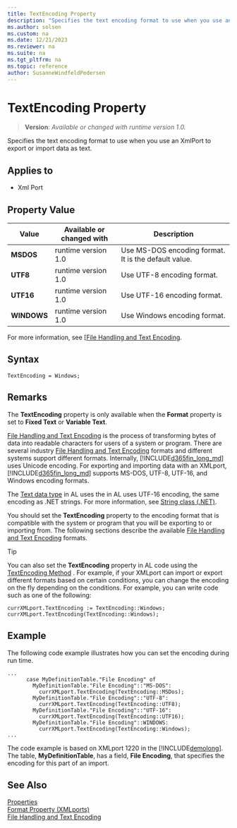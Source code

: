 ```yaml
---
title: TextEncoding Property
description: "Specifies the text encoding format to use when you use an XmlPort to export or import data as text."
ms.author: solsen
ms.custom: na
ms.date: 12/21/2023
ms.reviewer: na
ms.suite: na
ms.tgt_pltfrm: na
ms.topic: reference
author: SusanneWindfeldPedersen
---
```

[//]: # (START>DO_NOT_EDIT)
[//]: # (IMPORTANT:Do not edit any of the content between here and the END>DO_NOT_EDIT.)
[//]: # (Any modifications should be made in the .xml files in the ModernDev repo.)
# TextEncoding Property
> **Version**: _Available or changed with runtime version 1.0._

Specifies the text encoding format to use when you use an XmlPort to export or import data as text.

## Applies to
-   Xml Port

## Property Value

|Value|Available or changed with|Description|
|-----------|-----------|---------------------------------------|
|**MSDOS**|runtime version 1.0|Use MS-DOS encoding format. It is the default value.|
|**UTF8**|runtime version 1.0|Use UTF-8 encoding format.|
|**UTF16**|runtime version 1.0|Use UTF-16 encoding format.|
|**WINDOWS**|runtime version 1.0|Use Windows encoding format.|

[//]: # (IMPORTANT: END>DO_NOT_EDIT)


For more information, see [[File Handling and Text Encoding](../devenv-file-handling-and-text-encoding.md).  

## Syntax

```AL
TextEncoding = Windows;
```
 
## Remarks

The **TextEncoding** property is only available when the **Format** property is set to **Fixed Text** or **Variable Text**.

[File Handling and Text Encoding](../devenv-file-handling-and-text-encoding.md) is the process of transforming bytes of data into readable characters for users of a system or program. There are several industry [File Handling and Text Encoding](../devenv-file-handling-and-text-encoding.md) formats and different systems support different formats. Internally, [!INCLUDE[d365fin_long_md](../includes/d365fin_long_md.md)] uses Unicode encoding. For exporting and importing data with an XMLport, [!INCLUDE[d365fin_long_md](../includes/d365fin_long_md.md)] supports MS-DOS, UTF-8, UTF-16, and Windows encoding formats. 

The [Text data type](methods-auto/text/text-data-type.md) in AL uses the in AL uses UTF-16 encoding, the same encoding as .NET strings. For more information, see [String class (.NET)](/dotnet/api/system.string?view=net-8.0&preserve-view=true).
  
You should set the **TextEncoding** property to the encoding format that is compatible with the system or program that you will be exporting to or importing from. The following sections describe the available [File Handling and Text Encoding](../devenv-file-handling-and-text-encoding.md) formats.  
  
> [!TIP]  
> You can also set the **TextEncoding** property in AL code using the [TextEncoding Method](../methods-auto/xmlport/xmlportinstance-TextEncoding-method.md) . For example, if your XMLport can import or export different formats based on certain conditions, you can change the encoding on the fly depending on the conditions. For example, you can write code such as one of the following:  
> 
> `currXMLport.TextEncoding := TextEncoding::Windows;`  
> `currXMLport.TextEncoding(TextEncoding::Windows);`
  
## Example

The following code example illustrates how you can set the encoding during run time.  
  
```AL
...  
      case MyDefinitionTable."File Encoding" of  
        MyDefinitionTable."File Encoding"::"MS-DOS":  
          currXMLport.TextEncoding(TextEncoding::MSDos);  
        MyDefinitionTable."File Encoding"::"UTF-8":  
          currXMLport.TextEncoding(TextEncoding::UTF8);  
        MyDefinitionTable."File Encoding"::"UTF-16":  
          currXMLport.TextEncoding(TextEncoding::UTF16);  
        MyDefinitionTable."File Encoding"::WINDOWS:  
          currXMLport.TextEncoding(TextEncoding::Windows);  
...  
```  
  
The code example is based on XMLport 1220 in the [!INCLUDE[demolong](../includes/demolong_md.md)]. The table, **MyDefinitionTable**, has a field, **File Encoding**, that specifies the encoding for this part of an import.  
  
## See Also  

[Properties](devenv-properties.md)   
[Format Property \(XMLports\)](devenv-format-property.md)   
[File Handling and Text Encoding](../devenv-file-handling-and-text-encoding.md)